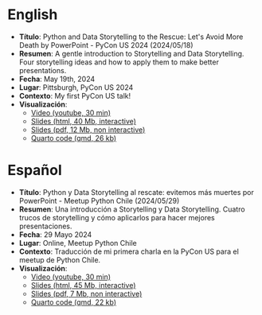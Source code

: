 # English
* **Título**: Python and Data Storytelling to the Rescue: Let's Avoid More Death by PowerPoint - PyCon US 2024 (2024/05/18)
* **Resumen**: A gentle introduction to Storytelling and Data Storytelling. Four storytelling ideas and how to apply them to make better presentations.
* **Fecha**: May 19th, 2024
* **Lugar**: Pittsburgh, PyCon US 2024
* **Contexto**: My first PyCon US talk!
* **Visualización**: 
  * [Video (youtube, 30 min)](https://www.youtube.com/watch?v=KknQ_VzbJY0)
  * [Slides (html, 40 Mb, interactive)](https://sebastiandres.github.io/talk_2024_05_pycon_us/slides-eng.html)
  * [Slides (pdf, 12 Mb, non interactive)](https://sebastiandres.github.io/talk_2024_05_pycon_us/slides-eng.pdf)
  * [Quarto code (qmd, 26 kb)](https://github.com/sebastiandres/talk_2024_05_pycon_us/blob/main/slides-eng.qmd)


# Español
* **Título**: Python y Data Storytelling al rescate: evitemos más muertes por PowerPoint - Meetup Python Chile (2024/05/29)
* **Resumen**: Una introducción a Storytelling y Data Storytelling. Cuatro trucos de storytelling y cómo aplicarlos para hacer mejores presentaciones.
* **Fecha**: 29 Mayo 2024
* **Lugar**: Online, Meetup Python Chile
* **Contexto**: Traducción de mi primera charla en la PyCon US para el meetup de Python Chile.
* **Visualización**: 
  * [Video (youtube, 30 min)](https://youtu.be/vgkOTFfJvPc?t=189)
  * [Slides (html, 45 Mb, interactive)](https://sebastiandres.github.io/talk_2024_05_pycon_us/presentacion-español-v2.html)
  * [Slides (pdf, 7 Mb, non interactive)](https://sebastiandres.github.io/talk_2024_05_pycon_us/presentacion-español-v2.pdf)
  * [Quarto code (qmd, 22 kb)](https://github.com/sebastiandres/talk_2024_05_pycon_us/blob/main/presentacion-español-v2.qmd)

